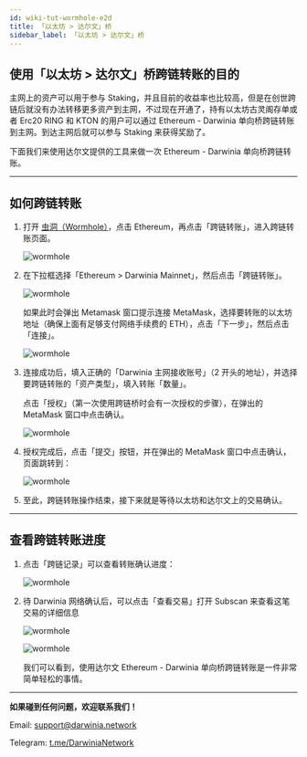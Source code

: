```yaml
---
id: wiki-tut-wormhole-e2d
title: 「以太坊 > 达尔文」桥
sidebar_label: 「以太坊 > 达尔文」桥
---
```


## 使用「以太坊 > 达尔文」桥跨链转账的目的

主网上的资产可以用于参与 Staking，并且目前的收益率也比较高，但是在创世跨链后就没有办法转移更多资产到主网，不过现在开通了，持有以太坊古灵阁存单或者 Erc20 RING 和 KTON 的用户可以通过 Ethereum - Darwinia 单向桥跨链转账到主网。到达主网后就可以参与 Staking 来获得奖励了。

下面我们来使用达尔文提供的工具来做一次 Ethereum - Darwinia 单向桥跨链转账。

<hr />

## 如何跨链转账

1. 打开 [虫洞（Wormhole）](https://wormhole.darwinia.network/)，点击 Ethereum，再点击「跨链转账」，进入跨链转账页面。

    ![wormhole](assets/wormhole/wiki-tut-wormhole-e2d-001.jpg)


2. 在下拉框选择「Ethereum > Darwinia Mainnet」，然后点击「跨链转账」。

    ![wormhole](assets/wormhole/wiki-tut-wormhole-e2d-002.jpg)

    如果此时会弹出 Metamask 窗口提示连接 MetaMask，选择要转账的以太坊地址（确保上面有足够支付网络手续费的 ETH），点击「下一步」，然后点击「连接」。

    ![wormhole](assets/wormhole/wiki-tut-wormhole-e2d-004.png)

3. 连接成功后，填入正确的「Darwinia 主网接收账号」（2 开头的地址），并选择要跨链转账的「资产类型」，填入转账「数量」。
   
   点击「授权」（第一次使用跨链桥时会有一次授权的步骤），在弹出的 MetaMask 窗口中点击确认。

    ![wormhole](assets/wormhole/wiki-tut-wormhole-e2d-003.jpg)

4. 授权完成后，点击「提交」按钮，并在弹出的 MetaMask 窗口中点击确认，页面跳转到：

    ![wormhole](assets/wormhole/wiki-tut-wormhole-e2d-005.png)

5. 至此，跨链转账操作结束，接下来就是等待以太坊和达尔文上的交易确认。

<hr />

## 查看跨链转账进度

1. 点击「跨链记录」可以查看转账确认进度：

    ![wormhole](assets/wormhole/wiki-tut-wormhole-e2d-006.png)

2. 待 Darwinia 网络确认后，可以点击「查看交易」打开 Subscan 来查看这笔交易的详细信息

    ![wormhole](assets/wormhole/wiki-tut-wormhole-e2d-007.png)

    ![wormhole](assets/wormhole/wiki-tut-wormhole-e2d-008.png)

    我们可以看到，使用达尔文 Ethereum - Darwinia 单向桥跨链转账是一件非常简单轻松的事情。
    

<hr />

**如果碰到任何问题，欢迎联系我们！**

Email: support@darwinia.network

Telegram: [t.me/DarwiniaNetwork](https://t.me/DarwiniaNetwork)

